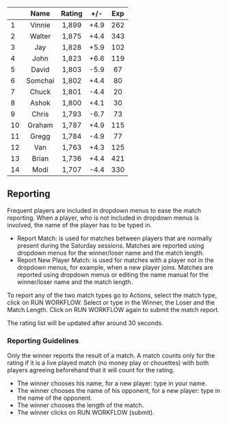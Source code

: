 | |Name|Rating|+/-|Exp|
|-|:--:|:----:|:-:|:-:|
|1|Vinnie|1,899|+4.9|262|
|2|Walter|1,875|+4.4|343|
|3|Jay|1,828|+5.9|102|
|4|John|1,823|+6.6|119|
|5|David|1,803|-5.9|67|
|6|Somchai|1,802|+4.4|80|
|7|Chuck|1,801|-4.4|20|
|8|Ashok|1,800|+4.1|30|
|9|Chris|1,793|-6.7|73|
|10|Graham|1,787|+4.9|115|
|11|Gregg|1,784|-4.9|77|
|12|Van|1,763|+4.3|125|
|13|Brian|1,736|+4.4|421|
|14|Modi|1,707|-4.4|330|

 

## Reporting

Frequent players are included in dropdown menus to ease the match reporting.
When a player, who is not included in dropdown menus is involved, the name of the player has to be typed in.

- Report Match:  is used for matches between players that are normally present during the Saturday sessions.
Matches are reported using dropdown menus for the winner/loser name and the match length.
- Report New Player Match:  is used for matches with a player not in the dropdown menus, for example, when a new player joins.
Matches are reported using dropdown menus or editing the name manual for the winner/loser name and the match length.

To report any of the two match types go to Actions, select the match type, click on RUN WORKFLOW.
Select or type in the Winner, the Loser and the Match Length.
Click on RUN WORKFLOW again to submit the match report.

The rating list will be updated after around 30 seconds.

### Reporting Guidelines

Only the winner reports the result of a match.
A match counts only for the rating if it is a live played match (no money play or chouettes)
with both players agreeing beforehand that it will count for the rating.

- The winner chooses his name, for a new player: type in your name.
- The winner chooses the name of his opponent, for a new player: type in the name of the opponent.
- The winner chooses the length of the match.
- The winner clicks on RUN WORKFLOW (submit).
